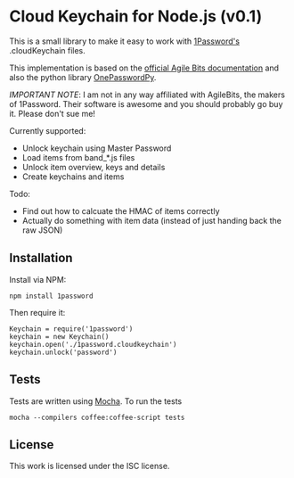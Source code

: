 # Cloud Keychain for Node.js (v0.1)

This is a small library to make it easy to work with
  [1Password's](http://agilebits.com/onepassword) .cloudKeychain files.

This implementation is based on the
  [official Agile Bits documentation](http://learn.agilebits.com/1Password4/Security/keychain-design.html)
  and also the python library [OnePasswordPy](http://github.com/roguelazer/onepasswordpy).

*IMPORTANT NOTE*: I am not in any way affiliated with AgileBits, the makers
  of 1Password. Their software is awesome and you should probably go buy it.
  Please don't sue me!

Currently supported:

- Unlock keychain using Master Password
- Load items from band_*.js files
- Unlock item overview, keys and details
- Create keychains and items


Todo:

- Find out how to calcuate the HMAC of items correctly
- Actually do something with item data (instead of just handing back the raw
JSON)

## Installation

Install via NPM:

    npm install 1password

Then require it:

    Keychain = require('1password')
    keychain = new Keychain()
    keychain.open('./1password.cloudkeychain')
    keychain.unlock('password')


## Tests

Tests are written using [Mocha](http://visionmedia.github.com/mocha/).
To run the tests

    mocha --compilers coffee:coffee-script tests

License
-------
This work is licensed under the ISC license.